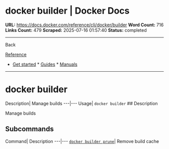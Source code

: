 # docker builder | Docker Docs

**URL:** https://docs.docker.com/reference/cli/docker/builder
**Word Count:** 716
**Links Count:** 479
**Scraped:** 2025-07-16 01:57:40
**Status:** completed

---

Back

[Reference](https://docs.docker.com/reference/)

  * [Get started](https://docs.docker.com/get-started/)   * [Guides](https://docs.docker.com/guides/)   * [Manuals](https://docs.docker.com/manuals/)

* * *

# docker builder

Description| Manage builds   ---|---   Usage| `docker builder`      ## Description

Manage builds

## Subcommands

Command| Description   ---|---   [`docker builder prune`](https://docs.docker.com/reference/cli/docker/builder/prune/)| Remove build cache